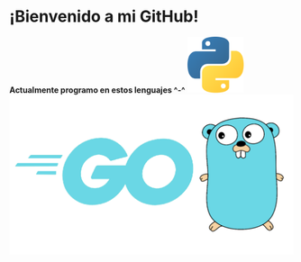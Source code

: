 # ¡Bienvenido a mi GitHub!
**Actualmente programo en estos lenguajes ^-^**
<img src="https://raw.githubusercontent.com/nezu-lab/nezu-lab/main/python.png" alt="Python" width="100">
![Go](https://raw.githubusercontent.com/nezu-lab/nezu-lab/main/golang.png)
